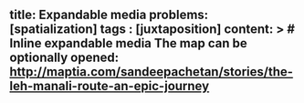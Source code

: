 title: Expandable media
problems: [spatialization]
tags : [juxtaposition]
content: >
    # Inline expandable media
    The map can be optionally opened:
    http://maptia.com/sandeepachetan/stories/the-leh-manali-route-an-epic-journey
---


